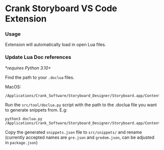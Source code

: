 # Crank Storyboard VS Code Extension

### Usage

Extension will automatically load in open Lua files.

### Update Lua Doc references

**requires Python 3.10+*

Find the path to your `.doclua` files.

MacOS:
```
/Applications/Crank_Software/Storyboard_Designer/Storyboard.app/Contents/Eclipse/plugins/com.crank.gdt.lua_7.2.0.202207270823/resources/lua/api/gre.doclua
```

Run the `src/tool/doclua.py` script with the path to the .doclua file you want to generate snippets from. E.g:
```
python3 doclua.py /Applications/Crank_Software/Storyboard_Designer/Storyboard.app/Contents/Eclipse/plugins/com.crank.gdt.lua_7.2.0.202207270823/resources/lua/api/gre.doclua
```

Copy the generated `snippets.json` file to `src/snippets/` and rename (currently accepted names are `gre.json` and `gredom.json`, can be adjusted in `package.json`)